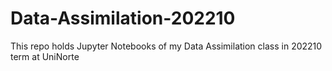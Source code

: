 # Data-Assimilation-202210
This repo holds Jupyter Notebooks of my Data Assimilation class in 202210 term at UniNorte
